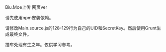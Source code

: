 Biu.Moe上传 网页ver

请先使用npm安装依赖。

请修改Main.source.js的128-129行为自己的UID和SecretKey。然后使用Grunt生成最终文件。

撞车处理有生之年。仅供学习参考。

